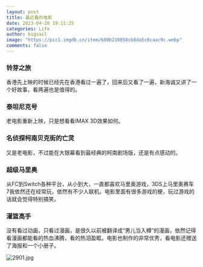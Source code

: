 ```yaml
---
layout: post
title: 最近看的电影
date: 2023-04-28 19:11:25
categories: Life
author: bigsail
image: "https://pic1.imgdb.cn/item/680b210858cb8da5c8caac9c.webp"
comments: false
---
```

### 铃芽之旅
香港先上映的时候已经先在香港看过一遍了，回来后又看了一遍，新海诚又讲了一个好故事，看两遍也是值得的。

### 泰坦尼克号
老电影重新上映，只是想看看IMAX 3D效果如何。

### 名侦探柯南贝克街的亡灵
又是老电影，不过能在大银幕看到最经典的柯南剧场版，还是有点感动的。

### 超级马里奥
从FC到Switch各种平台，从小到大，一直都喜欢马里奥游戏，3DS上马里奥赛车7我依然还在经常玩，依然有不少人联机。电影里面有很多游戏的梗，玩过游戏的话就会觉得特别搞笑。

### 灌篮高手
没有看过动画，只看过漫画，是很久以前被翻译成“男儿当入樽”的漫画，依然记得看漫画都能看的热血沸腾，看的热泪盈眶。电影也制作的非常优秀，看电影还赠送了海报和一个小册子。

<!--![](https://ucarecdn.com/99f3981b-17f9-4766-8527-d28e3175f63c/2901.webp)-->
![2901.jpg](https://img.ksmoe.eu.org/v2/RjWv7BJ.jpeg)

